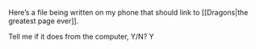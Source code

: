 ---
---

Here’s a file being written on my phone that should link to [[Dragons|the greatest page ever]]. 

Tell me if it does from the computer, Y/N? Y